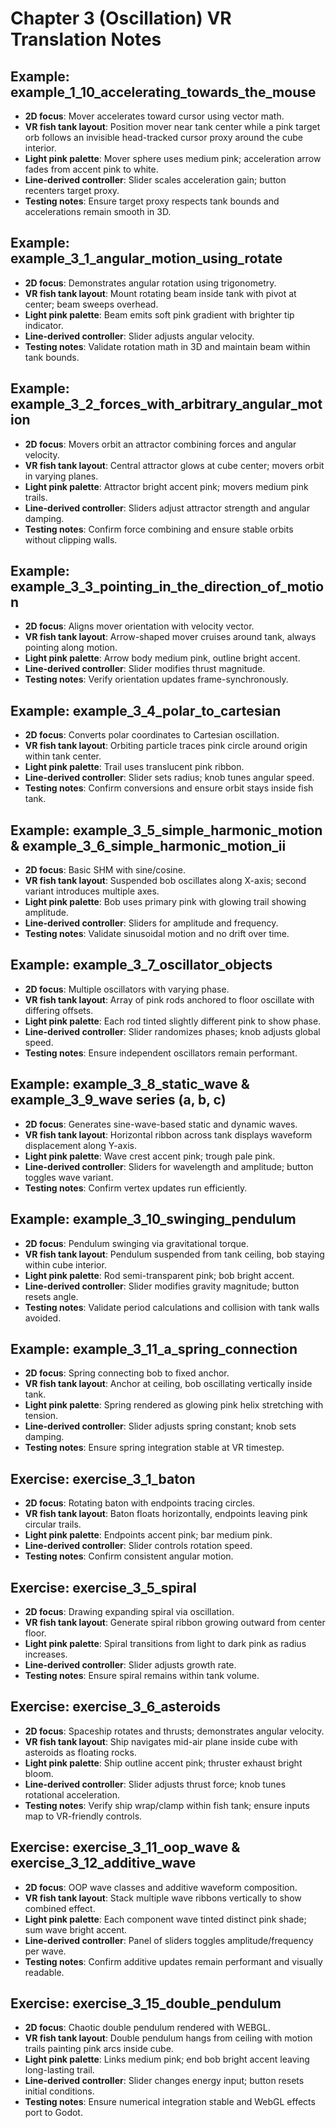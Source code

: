 # Chapter 3 (Oscillation) VR Translation Notes

## Example: example_1_10_accelerating_towards_the_mouse
- **2D focus**: Mover accelerates toward cursor using vector math.
- **VR fish tank layout**: Position mover near tank center while a pink target orb follows an invisible head-tracked cursor proxy around the cube interior.
- **Light pink palette**: Mover sphere uses medium pink; acceleration arrow fades from accent pink to white.
- **Line-derived controller**: Slider scales acceleration gain; button recenters target proxy.
- **Testing notes**: Ensure target proxy respects tank bounds and accelerations remain smooth in 3D.

## Example: example_3_1_angular_motion_using_rotate
- **2D focus**: Demonstrates angular rotation using trigonometry.
- **VR fish tank layout**: Mount rotating beam inside tank with pivot at center; beam sweeps overhead.
- **Light pink palette**: Beam emits soft pink gradient with brighter tip indicator.
- **Line-derived controller**: Slider adjusts angular velocity.
- **Testing notes**: Validate rotation math in 3D and maintain beam within tank bounds.

## Example: example_3_2_forces_with_arbitrary_angular_motion
- **2D focus**: Movers orbit an attractor combining forces and angular velocity.
- **VR fish tank layout**: Central attractor glows at cube center; movers orbit in varying planes.
- **Light pink palette**: Attractor bright accent pink; movers medium pink trails.
- **Line-derived controller**: Sliders adjust attractor strength and angular damping.
- **Testing notes**: Confirm force combining and ensure stable orbits without clipping walls.

## Example: example_3_3_pointing_in_the_direction_of_motion
- **2D focus**: Aligns mover orientation with velocity vector.
- **VR fish tank layout**: Arrow-shaped mover cruises around tank, always pointing along motion.
- **Light pink palette**: Arrow body medium pink, outline bright accent.
- **Line-derived controller**: Slider modifies thrust magnitude.
- **Testing notes**: Verify orientation updates frame-synchronously.

## Example: example_3_4_polar_to_cartesian
- **2D focus**: Converts polar coordinates to Cartesian oscillation.
- **VR fish tank layout**: Orbiting particle traces pink circle around origin within tank center.
- **Light pink palette**: Trail uses translucent pink ribbon.
- **Line-derived controller**: Slider sets radius; knob tunes angular speed.
- **Testing notes**: Confirm conversions and ensure orbit stays inside fish tank.

## Example: example_3_5_simple_harmonic_motion & example_3_6_simple_harmonic_motion_ii
- **2D focus**: Basic SHM with sine/cosine.
- **VR fish tank layout**: Suspended bob oscillates along X-axis; second variant introduces multiple axes.
- **Light pink palette**: Bob uses primary pink with glowing trail showing amplitude.
- **Line-derived controller**: Sliders for amplitude and frequency.
- **Testing notes**: Validate sinusoidal motion and no drift over time.

## Example: example_3_7_oscillator_objects
- **2D focus**: Multiple oscillators with varying phase.
- **VR fish tank layout**: Array of pink rods anchored to floor oscillate with differing offsets.
- **Light pink palette**: Each rod tinted slightly different pink to show phase.
- **Line-derived controller**: Slider randomizes phases; knob adjusts global speed.
- **Testing notes**: Ensure independent oscillators remain performant.

## Example: example_3_8_static_wave & example_3_9_wave series (a, b, c)
- **2D focus**: Generates sine-wave-based static and dynamic waves.
- **VR fish tank layout**: Horizontal ribbon across tank displays waveform displacement along Y-axis.
- **Light pink palette**: Wave crest accent pink; trough pale pink.
- **Line-derived controller**: Sliders for wavelength and amplitude; button toggles wave variant.
- **Testing notes**: Confirm vertex updates run efficiently.

## Example: example_3_10_swinging_pendulum
- **2D focus**: Pendulum swinging via gravitational torque.
- **VR fish tank layout**: Pendulum suspended from tank ceiling, bob staying within cube interior.
- **Light pink palette**: Rod semi-transparent pink; bob bright accent.
- **Line-derived controller**: Slider modifies gravity magnitude; button resets angle.
- **Testing notes**: Validate period calculations and collision with tank walls avoided.

## Example: example_3_11_a_spring_connection
- **2D focus**: Spring connecting bob to fixed anchor.
- **VR fish tank layout**: Anchor at ceiling, bob oscillating vertically inside tank.
- **Light pink palette**: Spring rendered as glowing pink helix stretching with tension.
- **Line-derived controller**: Slider adjusts spring constant; knob sets damping.
- **Testing notes**: Ensure spring integration stable at VR timestep.

## Exercise: exercise_3_1_baton
- **2D focus**: Rotating baton with endpoints tracing circles.
- **VR fish tank layout**: Baton floats horizontally, endpoints leaving pink circular trails.
- **Light pink palette**: Endpoints accent pink; bar medium pink.
- **Line-derived controller**: Slider controls rotation speed.
- **Testing notes**: Confirm consistent angular motion.

## Exercise: exercise_3_5_spiral
- **2D focus**: Drawing expanding spiral via oscillation.
- **VR fish tank layout**: Generate spiral ribbon growing outward from center floor.
- **Light pink palette**: Spiral transitions from light to dark pink as radius increases.
- **Line-derived controller**: Slider adjusts growth rate.
- **Testing notes**: Ensure spiral remains within tank volume.

## Exercise: exercise_3_6_asteroids
- **2D focus**: Spaceship rotates and thrusts; demonstrates angular velocity.
- **VR fish tank layout**: Ship navigates mid-air plane inside cube with asteroids as floating rocks.
- **Light pink palette**: Ship outline accent pink; thruster exhaust bright bloom.
- **Line-derived controller**: Slider adjusts thrust force; knob tunes rotational acceleration.
- **Testing notes**: Verify ship wrap/clamp within fish tank; ensure inputs map to VR-friendly controls.

## Exercise: exercise_3_11_oop_wave & exercise_3_12_additive_wave
- **2D focus**: OOP wave classes and additive waveform composition.
- **VR fish tank layout**: Stack multiple wave ribbons vertically to show combined effect.
- **Light pink palette**: Each component wave tinted distinct pink shade; sum wave bright accent.
- **Line-derived controller**: Panel of sliders toggles amplitude/frequency per wave.
- **Testing notes**: Confirm additive updates remain performant and visually readable.

## Exercise: exercise_3_15_double_pendulum
- **2D focus**: Chaotic double pendulum rendered with WEBGL.
- **VR fish tank layout**: Double pendulum hangs from ceiling with motion trails painting pink arcs inside cube.
- **Light pink palette**: Links medium pink; end bob bright accent leaving long-lasting trail.
- **Line-derived controller**: Slider changes energy input; button resets initial conditions.
- **Testing notes**: Ensure numerical integration stable and WebGL effects port to Godot.





